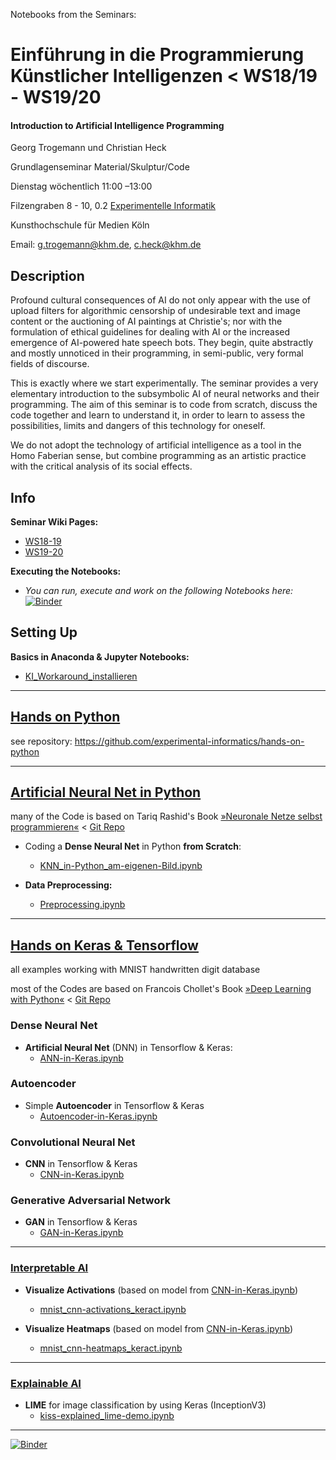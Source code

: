 Notebooks from the Seminars:

# Einführung in die Programmierung Künstlicher Intelligenzen  < WS18/19 - WS19/20
#### Introduction to Artificial Intelligence Programming

Georg Trogemann und Christian Heck

Grundlagenseminar Material/Skulptur/Code

Dienstag wöchentlich 11:00 –13:00

Filzengraben 8 - 10, 0.2 [Experimentelle Informatik](https://www.khm.de/exMedia_experimentelle_informatik/)

Kunsthochschule für Medien Köln

Email: g.trogemann@khm.de, c.heck@khm.de

## Description

Profound cultural consequences of AI do not only appear with the use of upload filters for algorithmic censorship of undesirable text and image content or the auctioning of AI paintings at Christie's; nor with the formulation of ethical guidelines for dealing with AI or the increased emergence of AI-powered hate speech bots. They begin, quite abstractly and mostly unnoticed in their programming, in semi-public, very formal fields of discourse.

This is exactly where we start experimentally. The seminar provides a very elementary introduction to the subsymbolic AI of neural networks and their programming. The aim of this seminar is to code from scratch, discuss the code together and learn to understand it, in order to learn to assess the possibilities, limits and dangers of this technology for oneself.

We do not adopt the technology of artificial intelligence as a tool in the Homo Faberian sense, but combine programming as an artistic practice with the critical analysis of its social effects.

## Info 

**Seminar Wiki Pages:**

- [WS18-19](https://exmediawiki.khm.de/exmediawiki/index.php/Einf%C3%BChrung_in_die_Programmierung_k%C3%BCnstlicher_Intelligenzen)
- [WS19-20](https://exmediawiki.khm.de/exmediawiki/index.php/AI@exLabIII)

**Executing the Notebooks:**

- *You can run, execute and work on the following Notebooks here:* [![Binder](https://mybinder.org/badge_logo.svg)](https://mybinder.org/v2/gh/experimental-informatics/hands-on-artificial-neural-networks/HEAD)

## Setting Up

**Basics in Anaconda & Jupyter Notebooks:**

* [KI_Workaround_installieren](https://exmediawiki.khm.de/exmediawiki/index.php/KI_Workaround_installieren)

---

## [Hands on Python](https://github.com/experimental-informatics/hands-on-python)

see repository: https://github.com/experimental-informatics/hands-on-python

---

## [Artificial Neural Net in Python](./02_ANN-in-Python)

many of the Code is based on Tariq Rashid's Book [»Neuronale Netze selbst programmieren«](https://www.oreilly.com/library/view/neuronale-netze-selbst/9781492064046/) < [Git Repo]( https://github.com/makeyourownneuralnetwork/makeyourownneuralnetwork)

* Coding a **Dense Neural Net** in Python **from Scratch**:
  * [KNN_in-Python_am-eigenen-Bild.ipynb](./02_ANN-in-Python/KNN_in-Python_am-eigenen-Bild.ipynb)

* **Data Preprocessing:**
  * [Preprocessing.ipynb](./02_ANN-in-Python/Preprocessing.ipynb)

---

## [Hands on Keras & Tensorflow](./03_Hands-on-Keras)

all examples working with MNIST handwritten digit database

most of the Codes are based on Francois Chollet's Book [»Deep Learning with Python«](https://www.manning.com/books/deep-learning-with-python) < [Git Repo]( https://github.com/fchollet/deep-learning-with-python-notebooks)

### Dense Neural Net

* **Artificial Neural Net** (DNN) in Tensorflow & Keras:
  * [ANN-in-Keras.ipynb](./03_Hands-on-Keras/ANN-in-Keras.ipynb)

### Autoencoder

* Simple **Autoencoder** in Tensorflow & Keras
  * [Autoencoder-in-Keras.ipynb](./03_Hands-on-Keras/Autoencoder-in-Keras.ipynb)

### Convolutional Neural Net

* **CNN** in Tensorflow & Keras
  * [CNN-in-Keras.ipynb](./03_Hands-on-Keras/CNN-in-Keras.ipynb)

### Generative Adversarial Network

* **GAN** in Tensorflow & Keras
  * [GAN-in-Keras.ipynb](./03_Hands-on-Keras/GAN-in-Keras.ipynb)

---

### [Interpretable AI](./04_InterpretableAI)

* **Visualize Activations** (based on model from [CNN-in-Keras.ipynb](./03_Hands-on-Keras/CNN-in-Keras.ipynb))
  * [mnist_cnn-activations_keract.ipynb](./04_InterpretableAI/mnist_cnn-activations_keract.ipynb)

* **Visualize Heatmaps** (based on model from [CNN-in-Keras.ipynb](./03_Hands-on-Keras/CNN-in-Keras.ipynb))
  * [mnist_cnn-heatmaps_keract.ipynb](./04_InterpretableAI/mnist_cnn-heatmaps_keract.ipynb)

---

### [Explainable AI](./05_ExplainableAI)

* **LIME** for image classification by using Keras (InceptionV3)
  * [kiss-explained_lime-demo.ipynb](./05_ExplainableAI/kiss-explained_lime-demo.ipynb)

---

[![Binder](https://mybinder.org/badge_logo.svg)](https://mybinder.org/v2/gh/experimental-informatics/hands-on-artificial-neural-networks/HEAD)

